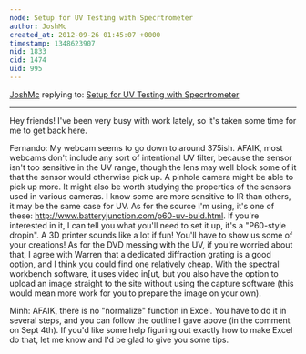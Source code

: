 ```yaml
---
node: Setup for UV Testing with Specrtrometer
author: JoshMc
created_at: 2012-09-26 01:45:07 +0000
timestamp: 1348623907
nid: 1833
cid: 1474
uid: 995
---
```




[JoshMc](../profile/JoshMc) replying to: [Setup for UV Testing with Specrtrometer](../notes/joshmc/4-28-2012/setup-uv-testing-specrtrometer)

----
Hey friends!  I've been very busy with work lately, so it's taken some time for me to get back here.

Fernando:  My webcam seems to go down to around 375ish.  AFAIK, most webcams don't include any sort of intentional UV filter, because the sensor isn't too sensitive in the UV range, though the lens may well block some of it that the sensor would otherwise pick up.  A pinhole camera might be able to pick up more.  It might also be worth studying the properties of the sensors used in various cameras.  I know some are more sensitive to IR than others, it may be the same case for UV.  As for the source I'm using, it's one of these:  http://www.batteryjunction.com/p60-uv-buld.html.  If you're interested in it, I can tell you what you'll need to set it up, it's a "P60-style dropin".  A 3D printer sounds like a lot if fun!  You'll have to show us some of your creations!    As for the DVD messing with the UV, if you're worried about that, I agree with Warren that a dedicated diffraction grating is a good option, and I think you could find one relatively cheap.  With the spectral workbench software, it uses video in[ut, but you also have the option to upload an image straight to the site without using the capture software (this would mean more work for you to prepare the image on your own).

Minh:  AFAIK, there is no "normalize" function in Excel.  You have to do it in several steps, and you can follow the outline I gave above (in the comment on Sept 4th).  If you'd like some help figuring out exactly how to make Excel do that, let me know and I'd be glad to give you some tips.